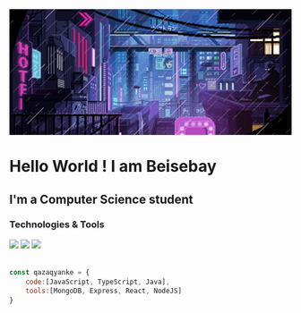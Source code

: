 <img align="center" src="https://github.com/qazaqyanke/qazaqyanke/blob/main/Без названия.gif" width="1000">

# Hello World ! I am Beisebay

## I'm a Computer Science student

### Technologies & Tools

![](https://img.shields.io/badge/OS-Linux-informational?style=flat-square&logo=linux&logoColor=white&color=5194f0&bgcolor=110d17)
![](https://img.shields.io/badge/Editor-VS%20Code-informational?style=flat-square&logo=visual-studio-code&logoColor=white&color=5194f0)
![](https://img.shields.io/badge/Code-JavaScript-informational?style=flat-square&logo=javascript&logoColor=white&color=5194f0)

```javascript

const qazaqyanke = {
    code:[JavaScript, TypeScript, Java],
    tools:[MongoDB, Express, React, NodeJS]
}


```
